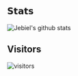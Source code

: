 ## 𝗦𝘁𝗮𝘁𝘀

![Jebiel's github stats](https://github-readme-stats.vercel.app/api?username=Jebiel&show_icons=true&theme=darcula)

## Visitors

![visitors](https://visitor-badge.glitch.me/badge?page_id=page.id&left_color=242424&right_color=a2561a)
